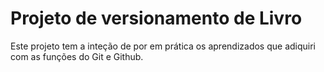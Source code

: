 # Projeto de versionamento de Livro

Este projeto tem a inteção de por em prática os aprendizados que adiquiri com as funções do Git e Github.